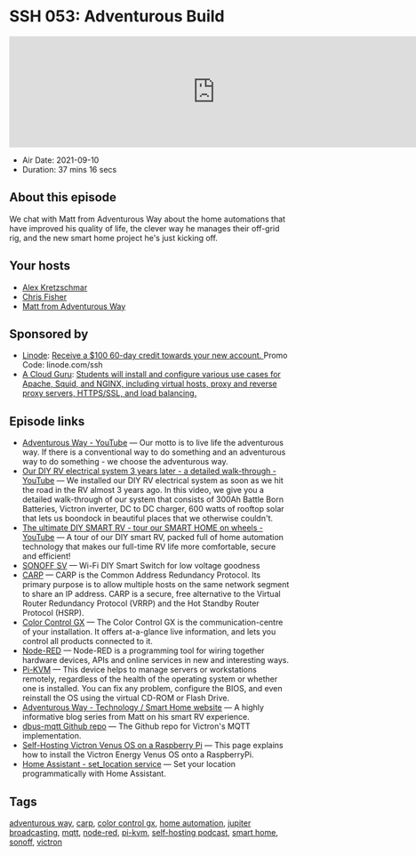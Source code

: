 # SSH 053: Adventurous Build

<iframe src="https://player.fireside.fm/v2/dUlrHQih+484j21-D?theme=dark" width="740" height="200" frameborder="0" scrolling="no"></iframe>

* Air Date: 2021-09-10
* Duration: 37 mins 16 secs

## About this episode

We chat with Matt from Adventurous Way about the home automations that have improved his quality of life, the clever way he manages their off-grid rig, and the new smart home project he's just kicking off.

## Your hosts
* [Alex Kretzschmar](https://selfhosted.show/hosts/alexktz)
* [Chris Fisher](https://selfhosted.show/hosts/chrislas)
* [Matt from Adventurous Way](https://selfhosted.show/guests/matt)

## Sponsored by

  * [Linode](https://linode.com/ssh): [Receive a $100 60-day credit towards your new account. ](https://linode.com/ssh) Promo Code: linode.com/ssh
  * [A Cloud Guru](https://learn.acloud.guru/course/21d201a8-1ec5-4076-bd74-8836d87cb9f1/overview/?utm_source=jupiter&utm_medium=cpc): [Students will install and configure various use cases for Apache, Squid, and NGINX, including virtual hosts, proxy and reverse proxy servers, HTTPS/SSL, and load balancing. ](https://learn.acloud.guru/course/21d201a8-1ec5-4076-bd74-8836d87cb9f1/overview/?utm_source=jupiter&utm_medium=cpc)



## Episode links

  * [Adventurous Way - YouTube](https://www.youtube.com/c/AdventurousWay/videos "Adventurous Way - YouTube") — Our motto is to live life the adventurous way. If there is a conventional way to do something and an adventurous way to do something - we choose the adventurous way. 
  * [Our DIY RV electrical system 3 years later - a detailed walk-through - YouTube](https://www.youtube.com/watch?v=TGn5wjeaXjc "Our DIY RV electrical system 3 years later - a detailed walk-through - YouTube") — We installed our DIY RV electrical system as soon as we hit the road in the RV almost 3 years ago. In this video, we give you a detailed walk-through of our system that consists of 300Ah Battle Born Batteries, Victron inverter, DC to DC charger, 600 watts of rooftop solar that lets us boondock in beautiful places that we otherwise couldn't. 
  * [The ultimate DIY SMART RV - tour our SMART HOME on wheels - YouTube](https://www.youtube.com/watch?v=S5PLd_yW0Rk "The ultimate DIY SMART RV - tour our SMART HOME on wheels - YouTube") — A tour of our DIY smart RV, packed full of home automation technology that makes our full-time RV life more comfortable, secure and efficient! 
  * [SONOFF SV](https://itead.cc/product/sonoff-sv/ "SONOFF SV") — Wi-Fi DIY Smart Switch for low voltage goodness
  * [CARP](https://www.openbsd.org/faq/pf/carp.html "CARP") — CARP is the Common Address Redundancy Protocol. Its primary purpose is to allow multiple hosts on the same network segment to share an IP address. CARP is a secure, free alternative to the Virtual Router Redundancy Protocol (VRRP) and the Hot Standby Router Protocol (HSRP).
  * [Color Control GX](https://www.victronenergy.com/panel-systems-remote-monitoring/color-control "Color Control GX") — The Color Control GX is the communication-centre of your installation. It offers at-a-glance live information, and lets you control all products connected to it. 
  * [Node-RED](https://nodered.org/ "Node-RED") — Node-RED is a programming tool for wiring together hardware devices, APIs and online services in new and interesting ways.
  * [Pi-KVM](https://pikvm.org/ "Pi-KVM") — This device helps to manage servers or workstations remotely, regardless of the health of the operating system or whether one is installed. You can fix any problem, configure the BIOS, and even reinstall the OS using the virtual CD-ROM or Flash Drive.
  * [Adventurous Way - Technology / Smart Home website](https://www.adventurousway.com/category/technology "Adventurous Way - Technology / Smart Home website") — A highly informative blog series from Matt on his smart RV experience.
  * [dbus-mqtt Github repo](https://github.com/victronenergy/dbus-mqtt "dbus-mqtt Github repo") — The Github repo for Victron's MQTT implementation.
  * [Self-Hosting Victron Venus OS on a Raspberry Pi](https://github.com/victronenergy/venus/wiki/raspberrypi-install-venus-image "Self-Hosting Victron Venus OS on a Raspberry Pi") — This page explains how to install the Victron Energy Venus OS onto a RaspberryPi.
  * [Home Assistant - set_location service](https://www.home-assistant.io/integrations/homeassistant/#service-homeassistantset_location "Home Assistant - set_location service") — Set your location programmatically with Home Assistant.



## Tags

[adventurous way](https://selfhosted.show/tags/adventurous%20way), [carp](https://selfhosted.show/tags/carp), [color control gx](https://selfhosted.show/tags/color%20control%20gx), [home automation](https://selfhosted.show/tags/home%20automation), [jupiter broadcasting](https://selfhosted.show/tags/jupiter%20broadcasting), [mqtt](https://selfhosted.show/tags/mqtt), [node-red](https://selfhosted.show/tags/node-red), [pi-kvm](https://selfhosted.show/tags/pi-kvm), [self-hosting podcast](https://selfhosted.show/tags/self-hosting%20podcast), [smart home](https://selfhosted.show/tags/smart%20home), [sonoff](https://selfhosted.show/tags/sonoff), [victron](https://selfhosted.show/tags/victron)
